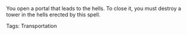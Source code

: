 You open a portal that leads to the hells. To close it, you must destroy a tower in the hells erected by this spell.

Tags: Transportation